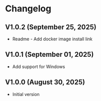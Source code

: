 # Changelog

## V1.0.2 (September 25, 2025)
- Readme - Add docker image install link

## V1.0.1 (September 01, 2025)
- Add support for Windows

## V1.0.0 (August 30, 2025)
- Initial version